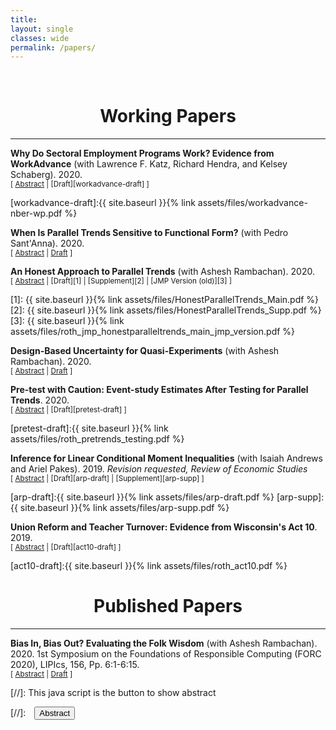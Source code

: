 ```yaml
---
title: 
layout: single
classes: wide
permalink: /papers/
---
```

<br/> 


# <center> Working Papers </center>
- - -

**Why Do Sectoral Employment Programs Work? Evidence from WorkAdvance** (with Lawrence F. Katz, Richard Hendra, and Kelsey Schaberg). 2020.<br/>
<small>[ <a href="#" onclick="visib('workadvance')">Abstract</a> | [Draft][workadvance-draft] ] </small>

<div id="workadvance" style="display: none; text-align: justify; line-height: 1.2" ><small>
This paper examines the evidence from randomized evaluations of sector-focused training programs that target low-wage workers and combine upfront screening, occupational and soft skills training, and wraparound services. The programs generate substantial and persistent earnings gains (11 to 40 percent) following training completion. Theoretical mechanisms for program impacts are explored for the WorkAdvance demonstration. Earnings gains are generated by getting participants into higher-wage jobs in higher-earning industries and occupations not just by raising employment. Training in transferable and certifiable skills (likely under-provided from poaching concerns) and reductions of employment barriers to high-wage sectors for non-traditional workers appear to play key roles.
</small><br><br/></div>

[workadvance-draft]:{{ site.baseurl }}{% link assets/files/workadvance-nber-wp.pdf %}


**When Is Parallel Trends Sensitive to Functional Form?** (with Pedro Sant'Anna). 2020.<br/>
<small>[ <a href="#" onclick="visib('ptinvariance')">Abstract</a> | [Draft][pt-arxiv] ] </small>

<div id="ptinvariance" style="display: none; text-align: justify; line-height: 1.2" ><small>
This paper assesses when the validity of difference-in-differences and related estimators is dependent on functional form. We provide a novel characterization: the parallel trends assumption holds under all monotonic transformations of the outcome if and only if a stronger "parallel trends"-type assumption holds on the entire distribution of potential outcomes. This assumption necessarily holds when treatment is (as if) randomly assigned, but will often be implausible in settings where randomization fails. We show further that the average treatment effect on the treated (ATT) is identified regardless of functional form if and only if the entire distribution of untreated outcomes is identified for the treated group. It is thus impossible to construct an estimator that is consistent (or unbiased) for the ATT regardless of functional form unless one imposes assumptions that identify the entire counterfactual distribution of untreated potential outcomes. Our results suggest that researchers who wish to point-identify the ATT should justify one of the following: (i) why treatment is randomly assigned, (ii) why the chosen functional form is correct at the exclusion of others, or (iii) a method for inferring the entire counterfactual distribution of untreated potential outcomes.
</small><br><br/></div>

[pt-arxiv]: https://arxiv.org/pdf/2010.04814.pdf



**An Honest Approach to Parallel Trends** (with Ashesh Rambachan). 2020.<br/>
<small>[ <a href="#" onclick="visib('hpt')">Abstract</a> | [Draft][1] | [Supplement][2] | [JMP Version (old)][3] ] </small>

<div id="hpt" style="display: none; text-align: justify; line-height: 1.2" ><small>
This paper proposes robust inference methods for difference-in-differences and event-study designs that do not require that the parallel trends assumption holds exactly. Instead, the researcher must only impose restrictions on the possible differences in trends between the treated and control groups. Several common intuitions expressed in applied work can be captured by such restrictions, including the notion that pre-treatment differences in trends are informative about counterfactual post-treatment differences in trends. Our methodology then guarantees uniformly valid ("honest'') inference when the imposed restrictions are satisfied. We first show that fixed length confidence intervals have near-optimal expected length for a practically-relevant class of restrictions. We next introduce a novel inference procedure that accommodates a wider range of restrictions, which is based on the observation that inference in our setting is equivalent to testing a system of moment inequalities with a large number of linear nuisance parameters. The resulting confidence sets are consistent, and have optimal local asymptotic power for many parameter configurations. We recommend researchers conduct sensitivity analyses to show what conclusions can be drawn under various restrictions on the possible differences in trends.
</small><br><br/></div>

[1]: {{ site.baseurl }}{% link assets/files/HonestParallelTrends_Main.pdf %}
[2]: {{ site.baseurl }}{% link assets/files/HonestParallelTrends_Supp.pdf %}
[3]: {{ site.baseurl }}{% link assets/files/roth_jmp_honestparalleltrends_main_jmp_version.pdf %}


**Design-Based Uncertainty for Quasi-Experiments** (with Ashesh Rambachan). 2020.<br/>
<small>[ <a href="#" onclick="visib('design-based')">Abstract</a> | [Draft][design-based-arxiv] ] </small>

<div id="design-based" style="display: none; text-align: justify; line-height: 1.2" ><small>
Social scientists are often interested in estimating causal effects in settings where all units in the population are observed (e.g. all 50 US states). Design-based approaches, which view the realization of treatment assignments as the source of randomness, may be more appealing than standard sampling-based approaches in such contexts. This paper develops a design-based theory of uncertainty suitable for quasi-experimental settings, in which the researcher estimates the treatment effect as if treatment were randomly assigned, but in reality treatment probabilities may depend in unknown ways on the potential outcomes. We first study the properties of the simple difference-in-means (SDIM) estimator. The SDIM is unbiased for a finite-population design-based analog to the average treatment effect on the treated (ATT) if treatment probabilities are uncorrelated with the potential outcomes in a finite population sense. We further derive expressions for the variance of the SDIM estimator and a central limit theorem under sequences of finite populations with growing sample size. We then show how our results can be applied to analyze the distribution and estimand of difference-in-differences (DiD) and two-stage least squares (2SLS) from a design-based perspective when treatment is not completely randomly assigned.
</small><br><br/></div>

[design-based-arxiv]: https://arxiv.org/pdf/2008.00602v2.pdf


**Pre-test with Caution: Event-study Estimates After Testing for Parallel Trends**. 2020.
<br/>
<small>[ <a href="#" onclick="visib('pretest')">Abstract</a> | [Draft][pretest-draft] ] </small>

<div id="pretest" style="display: none; text-align: justify; line-height: 1.2" ><small>
Tests for pre-existing trends ("pre-trends") are a common way of assessing the plausibility of the parallel trends assumption in difference-in-differences and related research designs. This paper highlights some important limitations of pre-trends testing. From a theoretical perspective, I analyze the distribution of conventional estimates and confidence intervals conditional on surviving a pre-test for pre-trends. I show that in non-pathological cases, the bias of conventional estimates conditional on passing a pre-test can be worse than the unconditional bias. Thus, pre-tests meant to mitigate bias and coverage issues in published work can in fact exacerbate them. I empirically investigate the practical relevance of these concerns in simulations based on a systematic review of recent papers in leading economics journals. I find that conventional pre-tests are often underpowered against plausible violations of parallel trends that produce bias of a similar magnitude as the estimated treatment effect. Distortions from pre-testing can also be substantial. Finally, I discuss alternative approaches that can improve upon the standard practice of relying on pre-trends testing.
</small><br><br/></div>

[pretest-draft]:{{ site.baseurl }}{% link assets/files/roth_pretrends_testing.pdf %}



**Inference for Linear Conditional Moment Inequalities** (with Isaiah Andrews and Ariel Pakes). 2019.
*Revision requested, Review of Economic Studies*
<br/>
<small>[ <a href="#" onclick="visib('arp')">Abstract</a> | [Draft][arp-draft] | [Supplement][arp-supp] ] </small>

<div id="arp" style="display: none; text-align: justify; line-height: 1.2" ><small>
We consider inference based on linear conditional moment inequalities, which arise in a wide variety of economic applications, including many structural models.  We show that linear conditional structure greatly simplifies confidence set construction, allowing for computationally tractable projection inference in settings with nuisance parameters.  Next, we derive least favorable critical values that avoid conservativeness due to projection.  Finally, we introduce a conditional inference approach which ensures a strong form of insensitivity to slack moments, as well as a hybrid technique which combines the least favorable and conditional methods.  Our conditional and hybrid approaches are new even in settings without nuisance parameters.  We find good performance in simulations based on Wollmann (2018), especially for the hybrid approach.
</small><br><br/></div>

[arp-draft]:{{ site.baseurl }}{% link assets/files/arp-draft.pdf %}
[arp-supp]:{{ site.baseurl }}{% link assets/files/arp-supp.pdf %}




**Union Reform and Teacher Turnover: Evidence from Wisconsin's Act 10**. 2019.
<br/>
<small>[ <a href="#" onclick="visib('act10')">Abstract</a> | [Draft][act10-draft] ] </small>

<div id="act10" style="display: none; text-align: justify; line-height: 1.2" ><small>
This paper studies teacher attrition in Wisconsin following Act 10, a policy change which severely weakened teachers’ unions and capped wage growth for teachers. I document a sharp short-run increase in teacher turnover after the Act was passed, driven almost entirely by teachers over the minimum retirement age of 55, whose turnover rate doubled from 17 to 35 percent. Such teachers faced strong incentives to retire before the end of pre-existing collective bargaining agreements in order to secure collectively-bargained retirement benefits (e.g. healthcare), which no longer fell under the scope of collective bargaining after the Act. I find much more modest long-run increases in teacher turnover, consistent with previous estimates of labor supply elasticities. I then attempt to evaluate the effect of the wave of retirements following Act 10 on education quality using grade-level value-added metrics. I find suggestive evidence that student academic performance increased in grades with teachers who retired following the reform, and I obtain similar results when instrumenting for retirement using the pre-existing age distribution of teachers. Differences in value-added between retirees and their replacements can potentially explain some, but not all, of the observed academic improvements.
</small><br><br/></div>

[act10-draft]:{{ site.baseurl }}{% link assets/files/roth_act10.pdf %}


# <center> Published Papers </center>
- - -

**Bias In, Bias Out? Evaluating the Folk Wisdom** (with Ashesh Rambachan). 2020. 1st Symposium on the Foundations of Responsible Computing (FORC 2020), LIPIcs, 156, Pp. 6:1-6:15.
<br/>
<small>[ <a href="#" onclick="visib('biasinbiasout')">Abstract</a> | [Draft][biasinbiasout-draft] ] </small>

<div id="biasinbiasout" style="display: none; text-align: justify; line-height: 1.2" ><small>
We evaluate the folk wisdom that algorithmic decision rules trained on data produced by biased human decision-makers necessarily reflect this bias. We consider a setting where training labels are only generated if a biased decision-maker takes a particular action, and so "biased" training data arise due to discriminatory selection into the training data. In our baseline model, the more biased the decision-maker is against a group, the more the algorithmic decision rule favors that group. We refer to this phenomenon as bias reversal. We then clarify the conditions that give rise to bias reversal. Whether a prediction algorithm reverses or inherits bias depends critically on how the decision-maker affects the training data as well as the label used in training. We illustrate our main theoretical results in a simulation study applied to the New York City Stop, Question and Frisk dataset.
</small><br><br/></div>

[biasinbiasout-draft]:https://arxiv.org/pdf/1909.08518.pdf



[//]: This java script is the button to show abstract
<script>
 function visib(id) {
  var x = document.getElementById(id);
  if (x.style.display === "block") {
    x.style.display = "none";
  } else {
    x.style.display = "block";
  }
}
</script>

[//]:&emsp;<button onclick="visib('polariz')" class="btn btn--inverse btn--small">Abstract</button>
